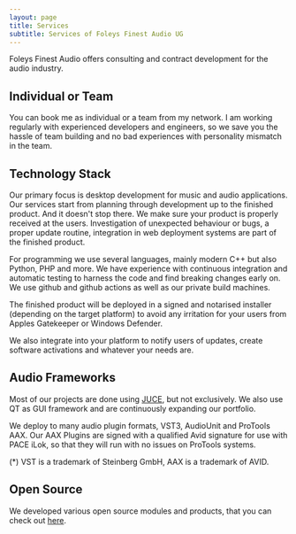 ```yaml
---
layout: page
title: Services
subtitle: Services of Foleys Finest Audio UG
---
```



Foleys Finest Audio offers consulting and contract development for the audio industry.

Individual or Team
------------------

You can book me as individual or a team from my network. I am working regularly with
experienced developers and engineers, so we save you the hassle of team building and
no bad experiences with personality mismatch in the team.


Technology Stack
----------------

Our primary focus is desktop development for music and audio applications. 
Our services start from planning through development up to the finished product.
And it doesn't stop there. We make sure your product is properly received at the users.
Investigation of unexpected behaviour or bugs, a proper update routine, integration
in web deployment systems are part of the finished product.

For programming we use several languages, mainly modern C++ but also Python, PHP and more.
We have experience with continuous integration and automatic testing to harness the code
and find breaking changes early on. We use github and github actions as well as our private
build machines.

The finished product will be deployed in a signed and notarised installer (depending
on the target platform) to avoid any irritation for your users from Apples Gatekeeper or
Windows Defender.

We also integrate into your platform to notify users of updates, create software 
activations and whatever your needs are.


Audio Frameworks
----------------

Most of our projects are done using [JUCE](https://juce.com), but not exclusively.
We also use QT as GUI framework and are continuously expanding our portfolio.

We deploy to many audio plugin formats, VST3, AudioUnit and ProTools AAX. Our AAX 
Plugins are signed with a qualified Avid signature for use with PACE iLok, so that they 
will run with no issues on ProTools systems.

(*) VST is a trademark of Steinberg GmbH, AAX is a trademark of AVID.


Open Source
-----------

We developed various open source modules and products, that you can check out [here](/open-source).

